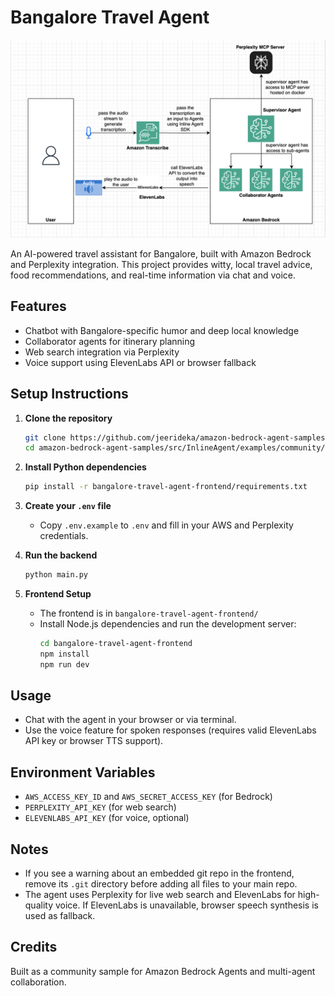 # Bangalore Travel Agent

![Architecture Diagram](bangalore-travel-agent-frontend/docs/arch-travel-agent.png)

An AI-powered travel assistant for Bangalore, built with Amazon Bedrock and Perplexity integration. This project provides witty, local travel advice, food recommendations, and real-time information via chat and voice.

## Features
- Chatbot with Bangalore-specific humor and deep local knowledge
- Collaborator agents for itinerary planning
- Web search integration via Perplexity
- Voice support using ElevenLabs API or browser fallback

## Setup Instructions

1. **Clone the repository**
   ```sh
   git clone https://github.com/jeerideka/amazon-bedrock-agent-samples.git
   cd amazon-bedrock-agent-samples/src/InlineAgent/examples/community/bangalore-travel-agent
   ```

2. **Install Python dependencies**
   ```sh
   pip install -r bangalore-travel-agent-frontend/requirements.txt
   ```

3. **Create your `.env` file**
   - Copy `.env.example` to `.env` and fill in your AWS and Perplexity credentials.

4. **Run the backend**
   ```sh
   python main.py
   ```

5. **Frontend Setup**
   - The frontend is in `bangalore-travel-agent-frontend/`
   - Install Node.js dependencies and run the development server:
     ```sh
     cd bangalore-travel-agent-frontend
     npm install
     npm run dev
     ```

## Usage
- Chat with the agent in your browser or via terminal.
- Use the voice feature for spoken responses (requires valid ElevenLabs API key or browser TTS support).

## Environment Variables
- `AWS_ACCESS_KEY_ID` and `AWS_SECRET_ACCESS_KEY` (for Bedrock)
- `PERPLEXITY_API_KEY` (for web search)
- `ELEVENLABS_API_KEY` (for voice, optional)

## Notes
- If you see a warning about an embedded git repo in the frontend, remove its `.git` directory before adding all files to your main repo.
- The agent uses Perplexity for live web search and ElevenLabs for high-quality voice. If ElevenLabs is unavailable, browser speech synthesis is used as fallback.

## Credits
Built as a community sample for Amazon Bedrock Agents and multi-agent collaboration.
